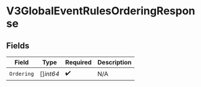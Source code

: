# V3GlobalEventRulesOrderingResponse


## Fields

| Field              | Type               | Required           | Description        |
| ------------------ | ------------------ | ------------------ | ------------------ |
| `Ordering`         | []*int64*          | :heavy_check_mark: | N/A                |